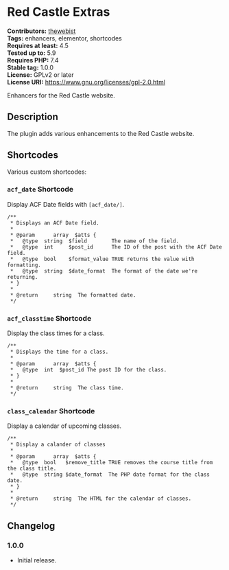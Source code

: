 # Red Castle Extras #
**Contributors:** [thewebist](https://profiles.wordpress.org/thewebist/)  
**Tags:** enhancers, elementor, shortcodes  
**Requires at least:** 4.5  
**Tested up to:** 5.9  
**Requires PHP:** 7.4  
**Stable tag:** 1.0.0  
**License:** GPLv2 or later  
**License URI:** https://www.gnu.org/licenses/gpl-2.0.html  

Enhancers for the Red Castle website.

## Description ##

The plugin adds various enhancements to the Red Castle website.

## Shortcodes ##

Various custom shortcodes:

### `acf_date` Shortcode ###

Display ACF Date fields with `[acf_date/]`.

```
/**
 * Displays an ACF Date field.
 *
 * @param      array  $atts {
 *   @type  string  $field        The name of the field.
 *   @type  int     $post_id      The ID of the post with the ACF Date field.
 *   @type  bool    $format_value TRUE returns the value with formatting.
 *   @type  string  $date_format  The format of the date we're returning.
 * }
 *
 * @return     string  The formatted date.
 */
```

### `acf_classtime` Shortcode ###

Display the class times for a class.

```
/**
 * Displays the time for a class.
 *
 * @param      array  $atts {
 *   @type  int  $post_id The post ID for the class.
 * }
 *
 * @return     string  The class time.
 */
```

### `class_calendar` Shortcode ###

Display a calendar of upcoming classes.

```
/**
 * Display a calander of classes
 *
 * @param      array  $atts {
 *   @type  bool   $remove_title TRUE removes the course title from the class title.
 *   @type  string $date_format  The PHP date format for the class date.
 * }
 *
 * @return     string  The HTML for the calendar of classes.
 */
```

## Changelog ##

### 1.0.0 ###
* Initial release.
